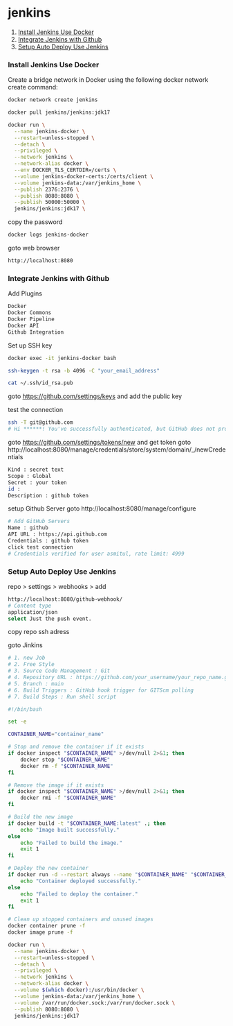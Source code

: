 # jenkins
1. [Install Jenkins Use Docker](#Install-Jenkins-Use-Docker)
2. [Integrate Jenkins with Github](#Integrate-Jenkins-with-Github)
3. [Setup Auto Deploy Use Jenkins](#Setup-Auto-Deploy-Use-Jenkins)

### Install Jenkins Use Docker
Create a bridge network in Docker using the following docker network create command:
```bash
docker network create jenkins
```
```bash
docker pull jenkins/jenkins:jdk17
```
```bash
docker run \
  --name jenkins-docker \
  --restart=unless-stopped \
  --detach \
  --privileged \
  --network jenkins \
  --network-alias docker \
  --env DOCKER_TLS_CERTDIR=/certs \
  --volume jenkins-docker-certs:/certs/client \
  --volume jenkins-data:/var/jenkins_home \
  --publish 2376:2376 \
  --publish 8080:8080 \
  --publish 50000:50000 \
  jenkins/jenkins:jdk17 \
  ```

copy the password
  ```bash
  docker logs jenkins-docker
  ```

goto web browser
  ```bash
  http://localhost:8080
  ```

### Integrate Jenkins with Github

Add Plugins
```bash
Docker
Docker Commons
Docker Pipeline
Docker API
Github Integration
```

Set up SSH key
```bash
docker exec -it jenkins-docker bash
```
```bash
ssh-keygen -t rsa -b 4096 -C "your_email_address"
```
```bash
cat ~/.ssh/id_rsa.pub
```
goto https://github.com/settings/keys and add the public key

test the connection
```bash
ssh -T git@github.com
# Hi ******! You've successfully authenticated, but GitHub does not provide shell access.
```

goto https://github.com/settings/tokens/new and get token 
goto http://localhost:8080/manage/credentials/store/system/domain/_/newCredentials
```bash
Kind : secret text
Scope : Global
Secret : your token
id : 
Description : github token
```

setup Github Server
goto http://localhost:8080/manage/configure
```bash
# Add GitHub Servers
Name : github
API URL : https://api.github.com
Credentials : github token
click test connection
# Credentials verified for user asmitul, rate limit: 4999
```

### Setup Auto Deploy Use Jenkins
repo > settings > webhooks > add 
```bash
http://localhost:8080/github-webhook/
# Content type
application/json
select Just the push event. 
```

copy repo ssh adress

goto Jinkins 
```bash
# 1. new Job
# 2. Free Style
# 3. Source Code Management : Git
# 4. Repository URL : https://github.com/your_username/your_repo_name.git
# 5. Branch : main
# 6. Build Triggers : GitHub hook trigger for GITScm polling
# 7. Build Steps : Run shell script
```

```bash
#!/bin/bash

set -e

CONTAINER_NAME="container_name"

# Stop and remove the container if it exists
if docker inspect "$CONTAINER_NAME" >/dev/null 2>&1; then
    docker stop "$CONTAINER_NAME"
    docker rm -f "$CONTAINER_NAME"
fi

# Remove the image if it exists
if docker inspect "$CONTAINER_NAME" >/dev/null 2>&1; then
    docker rmi -f "$CONTAINER_NAME"
fi

# Build the new image
if docker build -t "$CONTAINER_NAME:latest" .; then
    echo "Image built successfully."
else
    echo "Failed to build the image."
    exit 1
fi

# Deploy the new container
if docker run -d --restart always --name "$CONTAINER_NAME" "$CONTAINER_NAME" python /code/app/main.py; then
    echo "Container deployed successfully."
else
    echo "Failed to deploy the container."
    exit 1
fi

# Clean up stopped containers and unused images
docker container prune -f
docker image prune -f
```


```bash
docker run \
  --name jenkins-docker \
  --restart=unless-stopped \
  --detach \
  --privileged \
  --network jenkins \
  --network-alias docker \
  --volume $(which docker):/usr/bin/docker \
  --volume jenkins-data:/var/jenkins_home \
  --volume /var/run/docker.sock:/var/run/docker.sock \
  --publish 8080:8080 \
  jenkins/jenkins:jdk17 
```
